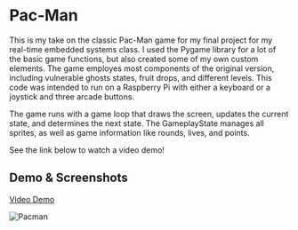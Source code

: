 # Pac-Man
This is my take on the classic Pac-Man game for my final project for my real-time embedded systems class. I used the Pygame library for a lot of the basic game functions, but also created some of my own custom elements. The game employes most components of the original version, including vulnerable ghosts states, fruit drops, and different levels. This code was intended to run on a Raspberry Pi with either a keyboard or a joystick and three arcade buttons. 

The game runs with a game loop that draws the screen, updates the current state, and determines the next state. The GameplayState manages all sprites, as well as game information like rounds, lives, and points. 

See the link below to watch a video demo!



## Demo & Screenshots

[Video Demo](https://drive.google.com/file/d/11ZOHpnKfo0152jQ5bPINxcEajRLBpEvk/view?usp=sharing)

![Pacman](https://user-images.githubusercontent.com/85655946/216072290-74989f73-7810-45b7-85d7-1f8cd47f0edc.png)
